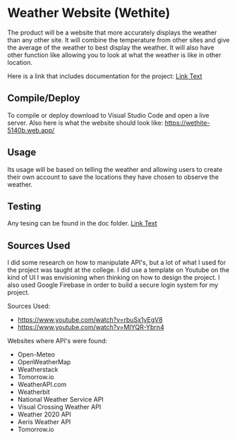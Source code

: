 # Weather Website (Wethite)

The product will be a website that more accurately displays the weather than any other site. It will combine the temperature from other sites and give the average of the weather to best display the weather. It will also have other function like allowing you to look at what the weather is like in other location.

Here is a link that includes documentation for the project: [Link Text](https://github.com/Echack/CSU-Senior-Project/blob/master/docs/Defense-Final%20Documentation.md)

## Compile/Deploy
To compile or deploy download to Visual Studio Code and open a live server. Also here is what the website should look like: https://wethite-5140b.web.app/

## Usage
Its usage will be based on telling the weather and allowing users to create their own account to save the locations they have chosen to observe the weather.

## Testing
Any tesing can be found in the doc folder. [Link Text](https://github.com/Echack/CSU-Senior-Project/blob/master/docs/Test%20Plan%20Document.md)

## Sources Used
I did some research on how to manipulate API's, but a lot of what I used for the project was taught at the college. I did use a template on Youtube on the kind of UI I was envisioning when thinking on how to design the project. I also used Google Firebase in order to build a secure login system for my project.

Sources Used: 
- https://www.youtube.com/watch?v=rbuSx1yEgV8            
- https://www.youtube.com/watch?v=MIYQR-Ybrn4

Websites where API's were found:
- Open-Meteo
- OpenWeatherMap
- Weatherstack
- Tomorrow.io
- WeatherAPI.com
- Weatherbit
- National Weather Service API
- Visual Crossing Weather API
- Weather 2020 API
- Aeris Weather API
- Tomorrow.io
